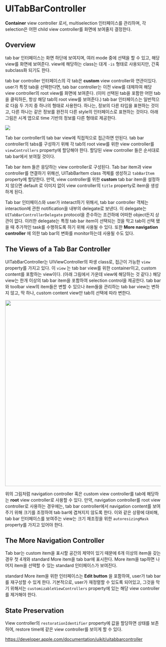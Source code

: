 # UITabBarController

**Container** view controller 로서, multiselection 인터페이스를 관리하며, 각 selection은 어떤 child view controller를 화면에 보여줄지 결정한다.

## Overview

tab bar 인터페이스는 화면 하단에 보여지며, 여러 mode 중에 선택을 할 수 있고, 해당 view를 화면에 보여준다. view에 해당하는 class는 대게 `-is` 형태로 사용되지만, 간혹 subclass화 되기도 한다.

tab bar controller 인터페이스의 각 tab은 **custom** view controller와 연관이있다. user가 특정 tab을 선택한다면, tab bar controller는 이전 view를 대체하여 해당 view controller의 root view를 화면에 보여준다. (이미 선택된 tab을 포함한 어떤 tab을 클릭하든, 항상 해당 tab의 root view를 보여준다.) tab bar 인터페이스는 일반적으로 다음 두 가지 중 하나의 형태로 사용한다. 하나는, 정보의 다른 타입을 표현하는 것이고, 다른 하나는 같은 정보를 완전히 다른 style의 인터페이스로 표현하는 것이다. 아래 그림은 시계 앱으로 time 기반의 정보를 다른 형태로 제공한다.

<img src = "https://docs-assets.developer.apple.com/published/6ffdd16259/a4c30adf-176b-4020-ae69-f228edb9e621.png">



Tab bar controller의 tab bar view에 직접적으로 접근하면 안된다. tab bar controller의 tabs를 구성하기 위해 각 tab의 root view를 위한 view controller를 `viewControllers` property에 할당해야 한다. 할당된 view controller 들은 순서대로 tab bar에서 보여질 것이다. 

Tab bar item 들은 응당하는 view controller로 구성된다. Tab bar item과 view controller를 연결하기 위해선, UITabBarItem class 객체를 생성하고 `tabBarItem` property에 할당한다. 만약, view controller를 위한 **custom** tab bar item을 설정하지 않으면 default 로 이미지 없이 view controller의 `title` property로 item을 생성하게 된다.

Tab bar 인터페이스와 user가 interact하기 위해서, tab bar controller 객체는 interaction에 관한 notification을 내부의 delegate로 보낸다. 이 delegate는  `UITabBarControllerDelegate` protocol을 준수하는 조건하에 어떠한 object든지 상관이 없다. 이러한 delegate는 특정 tab bar item이 선택되는 것을 막고 tab이 선택 됐을 때 추가적인 task를 수행하도록 하기 위해 사용될 수 있다. 또한 **More navigation controller** 에 의한 tab bar의 변화를 monitor하는데 사용될 수도 있다.

## The Views of a Tab Bar Controller

UITabBarController는 UIViewController의 파생 class로, 접근이 가능한 `view` property를 가지고 있다. 이 `view` 는 tab bar view를 위한 container이고, custom content를 포함하는 view이다. (아래 그림에서 가운데 view에 해당하는 것 같다.) 해당 view는 한개 이상의 tab bar item을 포함하여 selection control을 제공한다. tab bar 와 toolbar view의 item들은 변할 수 있으나 item들을 관리하는 tab bar view는 변하지 않고, 딱 하나, custom content view만 tab의 선택에 따라 변한다.

<img src = "https://docs-assets.developer.apple.com/published/a0fd9e66d5/1bc595c9-a817-4057-b8b9-ecaa4e8647de.png" width = "600">

위의 그림처럼 navigation controller 혹은 custom view controller를 tab에 해당하는 **root** view controller로 사용할 수 있다. 만약, navigation controller를 root view controller로 사용하는 경우에는, tab bar controller에서 navigation content를 보여주기 위해 크기를 조정하여 tab bar에 겹쳐지지 않도록 한다. 이와 같은 상황에 대비해, tab bar 인터페이스를 보여주는 view는 크기 재조정을 위한 `autoresizingMask` property를 가지고 있어야 한다.

## The More Navigation Controller

Tab bar는 custom item을 표시할 공간의 제약이 있기 때문에 6개 이상의 item을 갖는 경우 첫 4개와 standard More item을 tab bar에 표시한다. More item을 tap하면 나머지 item을 선택할 수 있는 standard 인터페이스가 보여진다.

standard More item을 위한 인터페이스는 **Edit button** 을 포함하여, user가 tab bar를 재구성할 수 있게 한다. 기본적으로, user가 재정렬할 수 있도록 되어있고, 그것을 막기 위해서는 `customizableViewControllers` property에 있는 해당 view controller를 제거해야 한다.

## State Preservation

View controller의 `restorationIdentifier` property에 값을 할당하면 상태를 보존하여, restore time에 같은 view controller를 보이게 할 수 있다. 



https://developer.apple.com/documentation/uikit/uitabbarcontroller